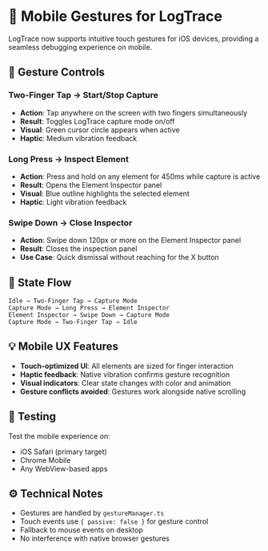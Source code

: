 # 📱 Mobile Gestures for LogTrace

LogTrace now supports intuitive touch gestures for iOS devices, providing a seamless debugging experience on mobile.

## 🎯 Gesture Controls

### **Two-Finger Tap** → Start/Stop Capture
- **Action**: Tap anywhere on the screen with two fingers simultaneously
- **Result**: Toggles LogTrace capture mode on/off
- **Visual**: Green cursor circle appears when active
- **Haptic**: Medium vibration feedback

### **Long Press** → Inspect Element
- **Action**: Press and hold on any element for 450ms while capture is active
- **Result**: Opens the Element Inspector panel
- **Visual**: Blue outline highlights the selected element
- **Haptic**: Light vibration feedback

### **Swipe Down** → Close Inspector
- **Action**: Swipe down 120px or more on the Element Inspector panel
- **Result**: Closes the inspection panel
- **Use Case**: Quick dismissal without reaching for the X button

## 🔄 State Flow

```
Idle → Two-Finger Tap → Capture Mode
Capture Mode → Long Press → Element Inspector
Element Inspector → Swipe Down → Capture Mode
Capture Mode → Two-Finger Tap → Idle
```

## 💡 Mobile UX Features

- **Touch-optimized UI**: All elements are sized for finger interaction
- **Haptic feedback**: Native vibration confirms gesture recognition
- **Visual indicators**: Clear state changes with color and animation
- **Gesture conflicts avoided**: Gestures work alongside native scrolling

## 🧪 Testing

Test the mobile experience on:
- iOS Safari (primary target)
- Chrome Mobile
- Any WebView-based apps

## ⚙️ Technical Notes

- Gestures are handled by `gestureManager.ts`
- Touch events use `{ passive: false }` for gesture control
- Fallback to mouse events on desktop
- No interference with native browser gestures 